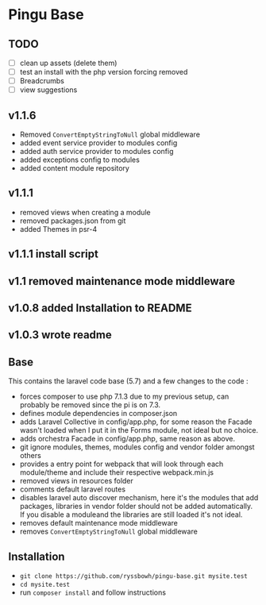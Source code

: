 # Pingu Base

## TODO
- [ ] clean up assets (delete them)
- [ ] test an install with the php version forcing removed
- [ ] Breadcrumbs
- [ ] view suggestions

## v1.1.6
- Removed `ConvertEmptyStringToNull` global middleware
- added event service provider to modules config
- added auth service provider to modules config
- added exceptions config to modules
- added content module repository

## v1.1.1
- removed views when creating a module
- removed packages.json from git
- added Themes in psr-4

## v1.1.1 install script
## v1.1 removed maintenance mode middleware
## v1.0.8 added Installation to README
## v1.0.3 wrote readme

## Base
This contains the laravel code base (5.7) and a few changes to the code :

- forces composer to use php 7.1.3 due to my previous setup, can probably be removed since the pi is on 7.3.
- defines module dependencies in composer.json
- adds Laravel Collective in config/app.php, for some reason the Facade wasn't loaded when I put it in the Forms module, not ideal but no choice.
- adds orchestra Facade in config/app.php, same reason as above.
- git ignore modules, themes, modules config and vendor folder amongst others
- provides a entry point for webpack that will look through each module/theme and include their respective webpack.min.js
- removed views in resources folder
- comments default laravel routes
- disables laravel auto discover mechanism, here it's the modules that add packages, libraries in vendor folder should not be added automatically. If you disable a moduleand the libraries are still loaded it's not ideal.
- removes default maintenance mode middleware
- removes `ConvertEmptyStringToNull` global middleware

## Installation

- `git clone https://github.com/ryssbowh/pingu-base.git mysite.test`
- `cd mysite.test`
- run `composer install` and follow instructions